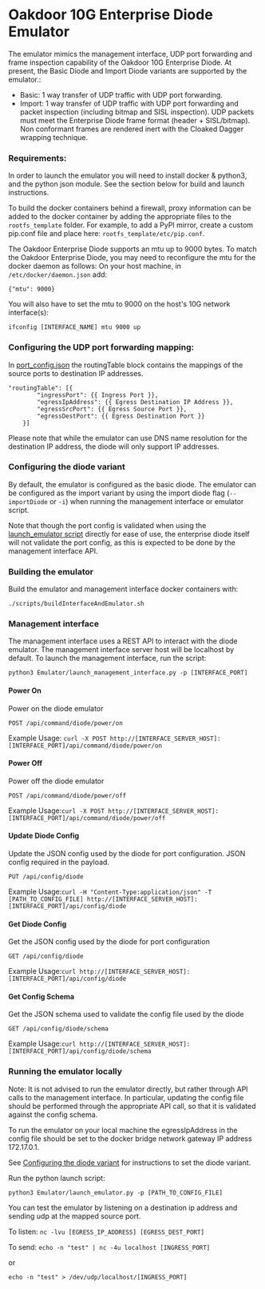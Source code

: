 # Oakdoor 10G Enterprise Diode Emulator
The emulator mimics the management interface, UDP port forwarding and frame inspection capability of the Oakdoor 10G Enterprise Diode. At present, the Basic Diode and Import Diode variants are supported by the emulator.:
  - Basic: 1 way transfer of UDP traffic with UDP port forwarding.
  - Import: 1 way transfer of UDP traffic with UDP port forwarding and packet inspection (including bitmap and SISL inspection). UDP packets must meet the Enterprise Diode frame format (header + SISL/bitmap). Non conformant frames are rendered inert with the Cloaked Dagger wrapping technique.

### Requirements:
In order to launch the emulator you will need to install docker & python3, and the python json module. See the section below for build and launch instructions.

To build the docker containers behind a firewall, proxy information can be added to the docker container by adding the appropriate files to the `rootfs_template` folder. For example, to add a PyPI mirror, create a custom pip.conf file and place here: `rootfs_template/etc/pip.conf`.

The Oakdoor Enterprise Diode supports an mtu up to 9000 bytes. To match the Oakdoor Enterprise Diode, you may need to reconfigure the mtu for the docker daemon as follows: 
On your host machine, in `/etc/docker/daemon.json` add:

`{"mtu": 9000}`

You will also have to set the mtu to 9000 on the host's 10G network interface(s):

`ifconfig [INTERFACE_NAME] mtu 9000 up`


### Configuring the UDP port forwarding mapping:
In [port_config.json](Emulator/config/port_config.json) the routingTable block contains the mappings of the source ports to destination IP addresses.

    "routingTable": [{
            "ingressPort": {{ Ingress Port }},
            "egressIpAddress": {{ Egress Destination IP Address }},
            "egressSrcPort": {{ Egress Source Port }},
            "egressDestPort": {{ Egress Destination Port }}
        }]

Please note that while the emulator can use DNS name resolution for the destination IP address,
the diode will only support IP addresses.

### Configuring the diode variant
By default, the emulator is configured as the basic diode. 
The emulator can be configured as the import variant by using the import diode flag (`--importDiode` or `-i`) when running the management interface or emulator script.

Note that though the port config is validated when using the [launch_emulator script](Emulator/launch_emulator.py) directly for ease of use, the enterprise diode itself will not validate the port config, as this is expected to be done by the management interface API.

### Building the emulator
Build the emulator and management interface docker containers with:

`./scripts/buildInterfaceAndEmulator.sh`

### Management interface
The management interface uses a REST API to interact with the diode emulator. 
The management interface server host will be localhost by default.
To launch the management interface, run the script:

`python3 Emulator/launch_management_interface.py -p [INTERFACE_PORT]`

#### Power On ####
Power on the diode emulator

`POST /api/command/diode/power/on`

Example Usage: `curl -X POST http://[INTERFACE_SERVER_HOST]:[INTERFACE_PORT]/api/command/diode/power/on`

#### Power Off ####
Power off the diode emulator

`POST /api/command/diode/power/off` 

Example Usage:`curl -X POST http://[INTERFACE_SERVER_HOST]:[INTERFACE_PORT]/api/command/diode/power/off`

#### Update Diode Config ####
Update the JSON config used by the diode for port configuration. JSON config required in the payload.

`PUT /api/config/diode`

Example Usage:`curl -H "Content-Type:application/json" -T [PATH_TO_CONFIG_FILE] http://[INTERFACE_SERVER_HOST]:[INTERFACE_PORT]/api/config/diode` 

#### Get Diode Config ####
Get the JSON config used by the diode for port configuration

`GET /api/config/diode`

Example Usage:`curl http://[INTERFACE_SERVER_HOST]:[INTERFACE_PORT]/api/config/diode`

#### Get Config Schema ####
Get the JSON schema used to validate the config file used by the diode

`GET /api/config/diode/schema` 

Example Usage:`curl http://[INTERFACE_SERVER_HOST]:[INTERFACE_PORT]/api/config/diode/schema`

### Running the emulator locally
Note: It is not advised to run the emulator directly, but rather through API calls to the management interface. 
In particular, updating the config file should be performed through the appropriate API call, so that it is validated against the config schema.  

To run the emulator on your local machine the egressIpAddress in the config file should be set to the docker bridge network gateway IP address 172.17.0.1.

See [Configuring the diode variant](#configuring-the-diode-variant) for instructions to set the diode variant.

Run the python launch script:

`python3 Emulator/launch_emulator.py -p [PATH_TO_CONFIG_FILE]`

You can test the emulator by listening on a destination ip address and sending udp at the mapped source port.

To listen:
`nc -lvu [EGRESS_IP_ADDRESS] [EGRESS_DEST_PORT]`

To send:
`echo -n "test" | nc -4u localhost [INGRESS_PORT]`

or

`echo -n "test" > /dev/udp/localhost/[INGRESS_PORT]`
